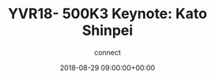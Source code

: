 ---
amazon_s3_presentation_url: None
amazon_s3_video_url: None
author: connect
categories:
- yvr18
comments: false
date: '2018-08-29 09:00:00+00:00'
layout: resource-post
session_id: YVR18-500K3
session_track: Keynote
slideshare_presentation_url: None
speakers:
- biography: ''
  company: "Tier\u2163,Inc."
  job-title: Directors
  name: Kato Shinpei
  speaker-image: KatoShinpei.gif
title: 'YVR18- 500K3 Keynote: Kato Shinpei '
youtube_video_url: None
---